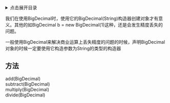 <details>
<summary>点击展开目录</summary>
<!-- TOC -->

- [方法](#方法)

<!-- /TOC -->
</details>


我们在使用BigDecimal时，使用它的BigDecimal(String)构造器创建对象才有意义。其他的如BigDecimal b = new BigDecimal(1)这种，还是会发生精度丢失的问题。

一般使用BigDecimal来解决商业运算上丢失精度的问题的时候，声明BigDecimal对象的时候一定要使用它构造参数为String的类型的构造器


## 方法


add(BigDecimal)       
subtract(BigDecimal)  
multiply(BigDecimal)  
divide(BigDecimal)    
